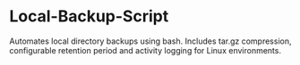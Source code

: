 # Local-Backup-Script
Automates local directory backups using bash. Includes tar.gz compression, configurable retention period and activity logging for Linux environments.
